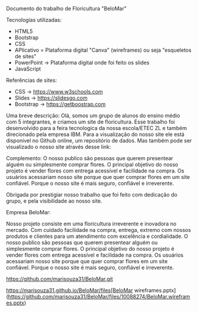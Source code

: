 Documento do trabalho de Floricultura "BeloMar"

Tecnologias utilizadas:
- HTML5
- Bootstrap
- CSS
- APlicativo = Plataforma digital "Canva" (wireframes) ou seja "esqueletos de sites"
- PowerPoint -> Plataforma digital onde foi feito os slides
- JavaScript 

Referências de sites:
- CSS -> https://www.w3schools.com 
- Slides -> https://slidesgo.com
- Bootstrap -> https://getboostrap.com

Uma breve descrição:
Olá, somos um grupo de alunos do ensino médio com 5 integrantes, e criamos um site de floricultura.
Esse trabalho foi desenvolvido para a feira tecnologica da nossa escola/ETEC ZL e também direcionado pela empresa IBM.
Para a visualização do nosso site ele está disponivel no Github online, um repositório de dados.
Mas também pode ser visualizado o nosso site através desse link:


Complemento:
O nosso publico são pessoas que querem presentear alguém ou simplesmente comprar flores.
O principal objetivo do nosso projeto é vender flores com entrega acessível e facilidade na compra.
Os usuários acessariam nosso site porque que quer comprar flores em um site confiável.
Porque o nosso site é mais seguro, confiável e irreverente.

Obrigada por prestigiar nosso trabalho que foi feito com dedicação do grupo, e pela visibilidade ao nosso site.



Empresa BeloMar:


Nosso projeto consiste em uma floricultura irreverente e inovadora no mercado. Com cuidado facilidade na compra, entrega, extremo com nossos produtos e clientes para um atendimento com excelência e cordialidade.
O nosso publico são pessoas que querem presentear alguém ou simplesmente comprar flores.
O principal objetivo do nosso projeto é vender flores com entrega acessível e facilidade na compra.
Os usuários acessariam nosso site porque que quer comprar flores em um site confiável.
Porque o nosso site é mais seguro, confiável e irreverente.


https://github.com/marisouza31/BeloMar.git

https://marisouza31.github.io/BeloMar/files[BeloMar wireframes.pptx](https://github.com/marisouza31/BeloMar/files/10088274/BeloMar.wireframes.pptx)
